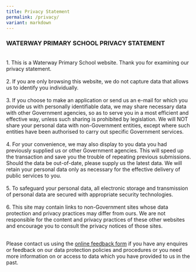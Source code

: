 ```yaml
---
title: Privacy Statement
permalink: /privacy/
variant: markdown
---
```

### WATERWAY PRIMARY SCHOOL PRIVACY STATEMENT
<br>
1.	This is a Waterway Primary School website. Thank you for examining our privacy statement. 
<br><br>
2.	If you are only browsing this website, we do not capture data that allows us to identify you individually. 
<br><br>
3.	If you choose to make an application or send us an e-mail for which you provide us with personally identifiable data, we may share necessary data with other Government agencies, so as to serve you in a most efficient and effective way, unless such sharing is prohibited by legislation. We will NOT share your personal data with non-Government entities, except where such entities have been authorised to carry out specific Government services. 
<br><br>
4.	For your convenience, we may also display to you data you had previously supplied us or other Government agencies. This will speed up the transaction and save you the trouble of repeating previous submissions. Should the data be out-of-date, please supply us the latest data. We will retain your personal data only as necessary for the effective delivery of public services to you. 
<br><br>
5.	To safeguard your personal data, all electronic storage and transmission of personal data are secured with appropriate security technologies. 
<br><br>
6.	This site may contain links to non-Government sites whose data protection and privacy practices may differ from ours. We are not responsible for the content and privacy practices of these other websites and encourage you to consult the privacy notices of those sites. 
<br><br>

Please contact us using the&nbsp;[online feedback form](https://forms.cwp.gov.sg/waterwaypri/Form77L49)&nbsp;if you have any enquires or feedback on our data protection policies and procedures or you need more information on or access to data which you have provided to us in the past.